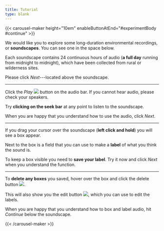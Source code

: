 ```yaml
---
title: Tutorial
type: blank
---
```


{{< carousel-maker height="10em" enableButtonAtEnd="#experimentBody #continue" >}} 

We would like you to explore some long-duration environmental recordings, or **soundscapes**. You can see one in the space below.

Each soundscape contains 24 continuous hours of audio (**a full day** running from midnight to midnight), which have been collected from rural or wilderness sites. 

Please click _Next_---located above the soundscape.

---

Click the _Play_ <img src="play_button.png" class="ie-inline-image" /> button on the audio bar. If you cannot hear audio, please check your speakers. 

Try **clicking on the seek bar** at any point to listen to the soundscape.

When you are happy that you understand how to use the audio, click _Next_.


---

If you drag your cursor over the soundscape (**left click and hold**) you will see a box appear. 

Next to the box is a field that you can use to make a **label** of what you think the sound is. 

To keep a box visible you need to **save your label**. Try it now and click _Next_ when you understand the function. 



---

To **delete any boxes** you saved, hover over the box and click the delete button <img src="/fontAwesome/trash-alt-solid.svg" class="ie-inline-image" />. 

This will also show you the edit button <img src = "/annotorious/css/pencil.png" class="ie-inline-image"/>, which you can use to edit the labels. 

When you are happy that you understand how to box and label audio, hit _Continue_ below the soundscape.


{{< /carousel-maker >}}

